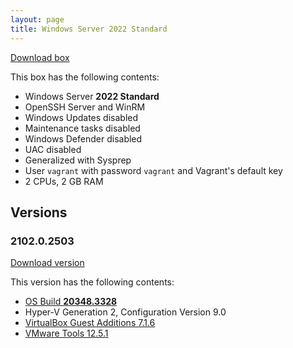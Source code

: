 ```yaml
---
layout: page
title: Windows Server 2022 Standard
---
```


[Download box][Box]

This box has the following contents:

- Windows Server **2022 Standard**
- OpenSSH Server and WinRM
- Windows Updates disabled
- Maintenance tasks disabled
- Windows Defender disabled
- UAC disabled
- Generalized with Sysprep
- User `vagrant` with password `vagrant` and Vagrant's default key
- 2 CPUs, 2 GB RAM

[Box]: https://portal.cloud.hashicorp.com/vagrant/discover/gusztavvargadr/windows-server-2022-standard

## Versions

### 2102.0.2503

[Download version][Version210202503]

This version has the following contents:

- [OS Build **20348.3328**](https://support.microsoft.com/en-us/help/5053603)
- Hyper-V Generation 2, Configuration Version 9.0
- [VirtualBox Guest Additions 7.1.6](https://www.virtualbox.org/wiki/Changelog-7.1#v6)
- [VMware Tools 12.5.1](https://techdocs.broadcom.com/us/en/vmware-cis/vsphere/tools/12-5-0/release-notes/vmware-tools-1251-release-notes.html)

[Version210202503]: https://portal.cloud.hashicorp.com/vagrant/discover/gusztavvargadr/windows-server-2022-standard/versions/2102.0.2503
